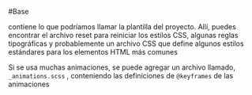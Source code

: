 #Base

 contiene lo que podríamos llamar la plantilla del proyecto. Allí, puedes encontrar el archivo reset para reiniciar los estilos CSS, algunas reglas tipográficas y probablemente un archivo CSS que define algunos estilos estándares para los elementos HTML más comunes

 Si se usa muchas animaciones, se puede agregar un archivo llamado, `_animations.scss` , conteniendo las definiciones de `@keyframes` de las animaciones